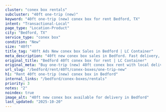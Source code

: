 ```yaml
---
cluster: "conex box rentals"
subcluster: "40ft one-trip (new)"
keyword: "40ft one-trip (new) conex box for rent Bedford, TX"
intent: "Transactional-Local"
page_type: "Location-Product"
city: "Bedford, TX"
service_type: "conex box"
condition: "New"
size: "40ft"
title_tag: "40ft Ads New conex box Sales in Bedford | LC Container"
meta_description: "40ft new conex box sales in Bedford. Fast delivery, competitive pricing. Serving conex boxes area. Quote ID: G88. Call (214) 524-4168 for your free quote today."
original_title: "Bedford 40ft conex box for rent | LC Container"
original_meta: "Buy one-trip (new) 40ft conex box rent with local delivery in Bedford, TX. LC Container — local Since 2003. Request a fast quote today."
url_slug: "/bedford/rent/40ft/conex-boxes/one-trip-new"
h1: "Rent 40ft one-trip (new) conex box in Bedford"
internal_links: "/bedford/conex-boxes/rentals"
priority: 3
notes: "2"
noindex: true
image_alt: "40ft new conex box available for delivery in Bedford"
last_updated: "2025-10-20"
---
```


<!-- TODO: Add unique city/inventory copy, images, and internal links here. -->

